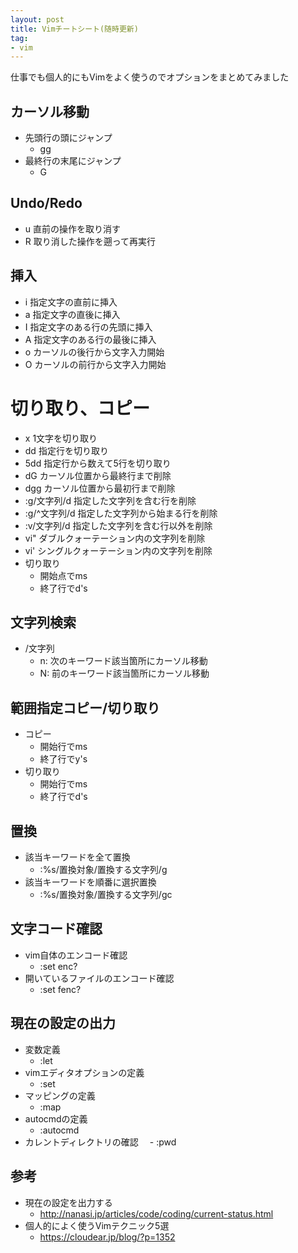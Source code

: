 ```yaml
---
layout: post
title: Vimチートシート(随時更新)
tag:
- vim
---
```

仕事でも個人的にもVimをよく使うのでオプションをまとめてみました
<!-- more -->

## カーソル移動
- 先頭行の頭にジャンプ
  - gg
- 最終行の末尾にジャンプ
  - G

## Undo/Redo
- u  直前の操作を取り消す
- R  取り消した操作を遡って再実行

## 挿入
- i  指定文字の直前に挿入
- a  指定文字の直後に挿入
- I  指定文字のある行の先頭に挿入
- A  指定文字のある行の最後に挿入
- o  カーソルの後行から文字入力開始
- O  カーソルの前行から文字入力開始

# 切り取り、コピー
- x   1文字を切り取り
- dd 	指定行を切り取り
- 5dd	指定行から数えて5行を切り取り
- dG  カーソル位置から最終行まで削除
- dgg カーソル位置から最初行まで削除
- :g/文字列/d 指定した文字列を含む行を削除
- :g/^文字列/d 指定した文字列から始まる行を削除
- :v/文字列/d 指定した文字列を含む行以外を削除
- vi"  ダブルクォーテーション内の文字列を削除
- vi'  シングルクォーテーション内の文字列を削除
- 切り取り
  - 開始点でms
  - 終了行でd's

## 文字列検索
- /文字列
  - n: 次のキーワード該当箇所にカーソル移動
  - N: 前のキーワード該当箇所にカーソル移動

## 範囲指定コピー/切り取り
- コピー
  - 開始行でms
  - 終了行でy's
- 切り取り
  - 開始行でms
  - 終了行でd's

## 置換
- 該当キーワードを全て置換
  - :%s/置換対象/置換する文字列/g
- 該当キーワードを順番に選択置換
  - :%s/置換対象/置換する文字列/gc

## 文字コード確認
- vim自体のエンコード確認
  - :set enc?
- 開いているファイルのエンコード確認
  - :set fenc?

## 現在の設定の出力
- 変数定義
  - :let
- vimエディタオプションの定義
  - :set
- マッピングの定義
  - :map
- autocmdの定義
  - :autocmd
- カレントディレクトリの確認
　- :pwd


## 参考
- 現在の設定を出力する
  - http://nanasi.jp/articles/code/coding/current-status.html
- 個人的によく使うVimテクニック5選
  - https://cloudear.jp/blog/?p=1352
